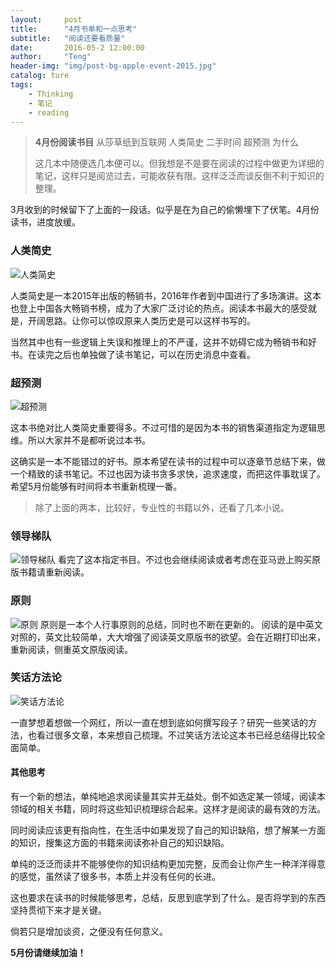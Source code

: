 ```yaml
---
layout:     post
title:      "4月书单和一点思考"
subtitle:   "阅读还要看质量"
date:       2016-05-2 12:00:00
author:     "Teng"
header-img: "img/post-bg-apple-event-2015.jpg"
catalog: ture
tags:
    - Thinking
    - 笔记
    - reading
---
```


> **4月份阅读书目**
> 从莎草纸到互联网 
> 人类简史 
> 二手时间 
> 超预测 
> 为什么 
>
> 这几本中随便选几本便可以。但我想是不是要在阅读的过程中做更为详细的笔记，这样只是阅览过去，可能收获有限。这样泛泛而谈反倒不利于知识的整理。

3月收到的时候留下了上面的一段话。似乎是在为自己的偷懒埋下了伏笔。4月份读书，进度放缓。

### 人类简史 
![人类简史](https://img3.doubanio.com/lpic/s27814883.jpg)

人类简史是一本2015年出版的畅销书，2016年作者到中国进行了多场演讲。这本也登上中国各大畅销书榜，成为了大家广泛讨论的热点。阅读本书最大的感受就是，开阔思路。让你可以惊叹原来人类历史是可以这样书写的。

当然其中也有一些逻辑上失误和推理上的不严谨，这并不妨碍它成为畅销书和好书。在读完之后也单独做了读书笔记，可以在历史消息中查看。

### 超预测
![超预测](https://img3.doubanio.com/lpic/s28534023.jpg)

这本书绝对比人类简史重要得多。不过可惜的是因为本书的销售渠道指定为逻辑思维。所以大家并不是都听说过本书。

这确实是一本不能错过的好书。原本希望在读书的过程中可以逐章节总结下来，做一个精致的读书笔记。不过也因为读书贪多求快，追求速度，而把这件事耽误了。希望5月份能够有时间将本书重新梳理一番。


> 除了上面的两本，比较好，专业性的书籍以外，还看了几本小说。

### 领导梯队
![领导梯队](https://img3.doubanio.com/lpic/s6522971.jpg)
看完了这本指定书目。不过也会继续阅读或者考虑在亚马逊上购买原版书籍请重新阅读。

### 原则
![原则](http://zhibimo.com/uploads/books/covers/yuan-ze/preview_1.pic.jpg)
原则是一本个人行事原则的总结，同时也不断在更新的。
阅读的是中英文对照的，英文比较简单，大大增强了阅读英文原版书的欲望。会在近期打印出来，重新阅读，侧重英文原版阅读。

### 笑话方法论
![笑话方法论](https://img3.doubanio.com/view/ark_article_cover/retina/public/7554425.jpg?v=1453689686.0)

一直梦想着想做一个网红，所以一直在想到底如何撰写段子？研究一些笑话的方法，也看过很多文章，本来想自己梳理。不过笑话方法论这本书已经总结得比较全面简单。

#### 其他思考

有一个新的想法，单纯地追求阅读量其实并无益处。倒不如选定某一领域，阅读本领域的相关书籍，同时将这些知识梳理综合起来。这样才是阅读的最有效的方法。

同时阅读应该更有指向性，在生活中如果发现了自己的知识缺陷，想了解某一方面的知识，搜集这方面的书籍来阅读弥补自己的知识缺陷。

单纯的泛泛而读并不能够使你的知识结构更加完整，反而会让你产生一种洋洋得意的感觉，虽然读了很多书，本质上并没有任何的长进。

这也要求在读书的时候能够思考，总结，反思到底学到了什么。是否将学到的东西坚持贯彻下来才是关键。

倘若只是增加谈资，之便没有任何意义。

**5月份请继续加油！**





